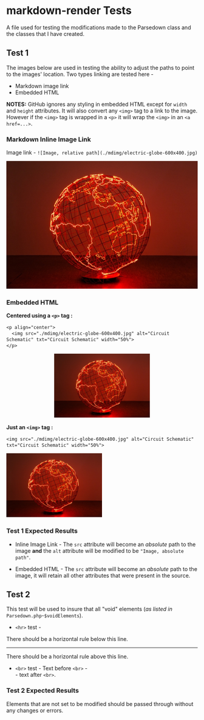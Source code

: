 # markdown-render Tests

A file used for testing the modifications made to the Parsedown class and the classes that I have created.

## Test 1

The images below are used in testing the ability to adjust the paths to point to the images' location. Two types linking are tested here - 

* Markdown image link
* Embedded HTML

**NOTES:** GitHub ignores any styling in embedded HTML except for `width` and `height` attributes. It will also convert any `<img>` tag to a link to the image. However if the `<img>` tag is wrapped in a `<p>` it will wrap the `<img>` in an `<a href=...>`.

### Markdown Inline Image Link

Image link - `![Image, relative path](./mdimg/electric-globe-600x400.jpg)`

![Image, relative path](./mdimg/electric-globe-600x400.jpg)

### Embedded HTML

**Centered using a `<p>` tag :**

```
<p align="center">
  <img src="./mdimg/electric-globe-600x400.jpg" alt="Circuit Schematic" txt="Circuit Schematic" width="50%">
</p>
```

<p align="center">
  <img src="./mdimg/electric-globe-600x400.jpg" alt="Circuit Schematic" txt="Circuit Schematic" width="50%">
</p>

**Just an `<img>` tag :**

```
<img src="./mdimg/electric-globe-600x400.jpg" alt="Circuit Schematic" txt="Circuit Schematic" width="50%">
```

<img src="./mdimg/electric-globe-600x400.jpg" alt="Circuit Schematic" txt="Circuit Schematic" width="50%">

### Test 1 Expected Results

* Inline Image Link - The `src` attribute will become an *absolute* path to the image **and** the `alt` attribute will be modified to be `"Image, absolute path"`.

* Embedded HTML - The `src` attribute will become an *absolute* path to the image, it will retain all other attributes that were present in the source.


## Test 2

This test will be used to insure that all "void" elements (*as listed in* `Parsedown.php`*-*`$voidElements`).

* `<hr>` test - 

There should be a horizontal rule below this line.

<hr>

There should be a horizontal rule above this line.


* `<br>` test - 
Text before `<br>` - <br> - text after `<br>`.

### Test 2 Expected Results

Elements that are not set to be modified should be passed through without any changes or errors.

